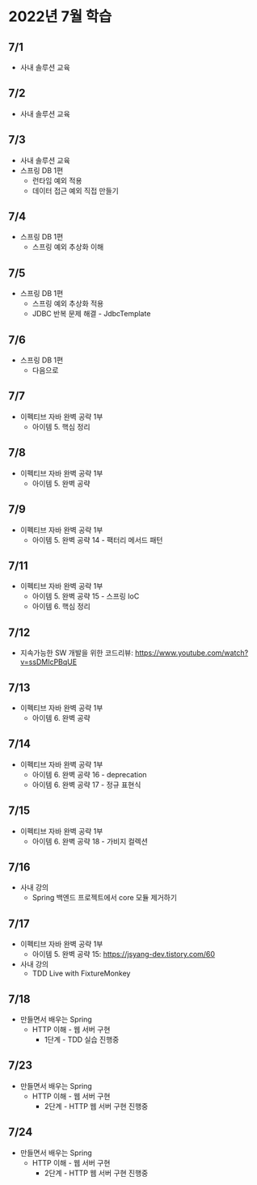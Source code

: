 # 2022년 7월 학습

## 7/1

- 사내 솔루션 교육

## 7/2

- 사내 솔루션 교육

## 7/3

- 사내 솔루션 교육
- 스프링 DB 1편
  - 런타임 예외 적용
  - 데이터 접근 예외 직접 만들기

## 7/4

- 스프링 DB 1편
  - 스프링 예외 추상화 이해

## 7/5

- 스프링 DB 1편
  - 스프링 예외 추상화 적용
  - JDBC 반복 문제 해결 - JdbcTemplate

## 7/6

- 스프링 DB 1편
  - 다음으로

## 7/7

- 이펙티브 자바 완벽 공략 1부
  - 아이템 5. 핵심 정리

## 7/8

- 이펙티브 자바 완벽 공략 1부
  - 아이템 5. 완벽 공략

## 7/9

- 이펙티브 자바 완벽 공략 1부
  - 아이템 5. 완벽 공략 14 - 팩터리 메서드 패턴

## 7/11

- 이펙티브 자바 완벽 공략 1부
  - 아이템 5. 완벽 공략 15 - 스프링 IoC
  - 아이템 6. 핵심 정리

## 7/12

- 지속가능한 SW 개발을 위한 코드리뷰: <https://www.youtube.com/watch?v=ssDMIcPBqUE>

## 7/13

- 이펙티브 자바 완벽 공략 1부
  - 아이템 6. 완벽 공략

## 7/14

- 이펙티브 자바 완벽 공략 1부
  - 아이템 6. 완벽 공략 16 - deprecation
  - 아이템 6. 완벽 공략 17 - 정규 표현식

## 7/15

- 이펙티브 자바 완벽 공략 1부
  - 아이템 6. 완벽 공략 18 - 가비지 컬렉션

## 7/16

- 사내 강의
  - Spring 백엔드 프로젝트에서 core 모듈 제거하기

## 7/17

- 이펙티브 자바 완벽 공략 1부
  - 아이템 5. 완벽 공략 15: <https://jsyang-dev.tistory.com/60>
- 사내 강의
  - TDD Live with FixtureMonkey

## 7/18

- 만들면서 배우는 Spring
  - HTTP 이해 - 웹 서버 구현
    - 1단계 - TDD 실습 진행중

## 7/23

- 만들면서 배우는 Spring
  - HTTP 이해 - 웹 서버 구현
    - 2단계 - HTTP 웹 서버 구현 진행중

## 7/24

- 만들면서 배우는 Spring
  - HTTP 이해 - 웹 서버 구현
    - 2단계 - HTTP 웹 서버 구현 진행중

